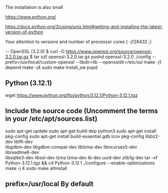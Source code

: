 The installation is also small

https://www.python.org/

https://docs.python.org/3/using/unix.html#getting-and-installing-the-latest-version-of-python

Your attention to versions and number of processor cores ( -j128432 ;)

-- OpenSSL (3.2.0)
$ curl -O https://www.openssl.org/source/openssl-3.2.0.tar.gz
$ tar xzf openssl-3.2.0.tar.gz
pushd openssl-3.2.0
./config --prefix=/usr/local/custom-openssl --libdir=lib --openssldir=/etc/ssl
make -j1 depend
make -j4
sudo make install_sw
popd

## Python (3.12.1)
wget https://www.python.org/ftp/python/3.12.1/Python-3.12.1.tgz
## Include the source code (Uncomment the terms in your /etc/apt/sources.list)
sudo apt-get update
sudo apt-get build-dep python3
sudo apt-get install pkg-config
sudo apt-get install build-essential gdb lcov pkg-config libbz2-dev libffi-dev \
      libgdbm-dev libgdbm-compat-dev liblzma-dev libncurses5-dev libreadline6-dev \
      libsqlite3-dev libssl-dev lzma lzma-dev tk-dev uuid-dev zlib1g-dev
tar -xf Python-3.12.1.tgz && cd Python-3.12.1
./configure --enable-optimizations
make -j 4
sudo make altinstall
## prefix=/usr/local By default

